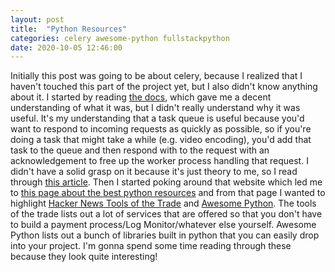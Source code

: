```yaml
---
layout: post
title:  "Python Resources"
categories: celery awesome-python fullstackpython
date: 2020-10-05 12:46:00
---
```


Initially this post was going to be about celery, because I realized that I haven't touched this part of the project yet, but I also didn't know anything about it. I started by reading [the docs](https://docs.celeryproject.org/en/stable/getting-started/introduction.html), which gave me a decent understanding of what it was, but I didn't really understand why it was useful. It's my understanding that a task queue is useful because you'd want to respond to incoming requests as quickly as possible, so if you're doing a task that might take a while (e.g. video encoding), you'd add that task to the queue and then respond with to the request with an acknowledgement to free up the worker process handling that request. I didn't have a solid grasp on it because it's just theory to me, so I read through [this article](https://www.fullstackpython.com/celery.html). Then I started poking around that website which led me to [this page about the best python resources](https://www.fullstackpython.com/best-python-resources.html) and from that page I wanted to highlight [Hacker News Tools of the Trade](https://github.com/cjbarber/ToolsOfTheTrade) and [Awesome Python](https://github.com/vinta/awesome-python). The tools of the trade lists out a lot of services that are offered so that you don't have to build a payment process/Log Monitor/whatever else yourself. Awesome Python lists out a bunch of libraries built in python that you can easily drop into your project. I'm gonna spend some time reading through these because they look quite interesting!
